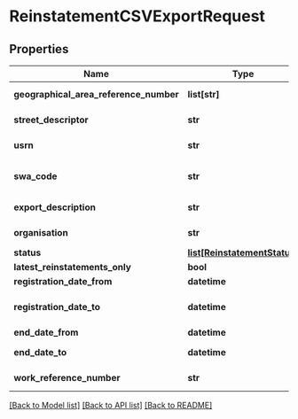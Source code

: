 # ReinstatementCSVExportRequest

## Properties
Name | Type | Description | Notes
------------ | ------------- | ------------- | -------------
**geographical_area_reference_number** | **list[str]** | Array values must be unique | [optional] 
**street_descriptor** | **str** | Max length 100 characters | [optional] 
**usrn** | **str** | Max length 100 characters | [optional] 
**swa_code** | **str** | Must be provided if user is a contractor Up to four digits | [optional] 
**export_description** | **str** | Max length 50 characters | [optional] 
**organisation** | **str** | Max length 100 characters | [optional] 
**status** | [**list[ReinstatementStatus]**](ReinstatementStatus.md) |  | [optional] 
**latest_reinstatements_only** | **bool** |  | [optional] 
**registration_date_from** | **datetime** |  | [optional] 
**registration_date_to** | **datetime** | Must occur on or after the provided registration_date_from | [optional] 
**end_date_from** | **datetime** |  | [optional] 
**end_date_to** | **datetime** | Must occur on or after the end_date_from | [optional] 
**work_reference_number** | **str** | Max length 100 characters | [optional] 

[[Back to Model list]](../README.md#documentation-for-models) [[Back to API list]](../README.md#documentation-for-api-endpoints) [[Back to README]](../README.md)

